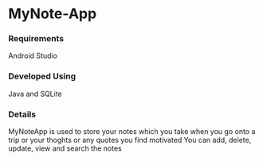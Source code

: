 # MyNote-App

<h3>Requirements</h3>
Android Studio

<h3>Developed Using</h3>
Java and SQLite

<h3>Details</h3>
MyNoteApp is used to store your notes which you take when you go onto a trip or your thoghts or any quotes you find motivated
You can add, delete, update, view and search the notes
